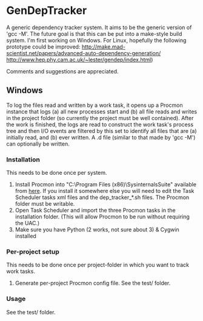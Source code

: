 # GenDepTracker
A generic dependency tracker system. It aims to be the generic version of 'gcc -M'. The future goal is that this can be put into a make-style build system. I'm first working on Windows. For Linux, hopefully the following prototype could be improved:
http://make.mad-scientist.net/papers/advanced-auto-dependency-generation/ 
http://www.hep.phy.cam.ac.uk/~lester/gendep/index.html)

Comments and suggestions are appreciated.

## Windows 

To log the files read and written by a work task, it opens up a Procmon instance that logs (a) all new processes start and (b) all file reads and writes in the project folder (so currently the project must be well contained). After the work is finished, the logs are read to construct the work task's process tree and then I/O events are filtered by this set to identify all files that are (a) initially read, and (b) ever written. A .d file (similar to that made by 'gcc -M') can optionally be written.

### Installation
This needs to be done once per system.
1. Install Procmon into "C:\Program Files (x86)\SysinternalsSuite" available from [here](http://technet.microsoft.com/en-us/sysinternals/bb842062). If you install it somewhere else you will need to edit the Task Scheduler tasks xml files and the dep_tracker_*.sh files. The Procmon folder must be writable.
1. Open Task Scheduler and import the three Procmon tasks in the installation folder. (This will allow Procmon to be run without requiring the UAC.)
1. Make sure you have Python (2 works, not sure about 3) & Cygwin installed

### Per-project setup
This needs to be done once per project-folder in which you want to track work tasks.
1. Generate per-project Procmon config file. See the test/ folder.

### Usage
See the test/ folder.

